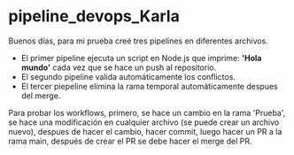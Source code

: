 # pipeline_devops_Karla
Buenos días, para mi prueba creé tres pipelines en diferentes archivos. 
- El primer pipeline ejecuta un script en Node.js que imprime: **'Hola mundo'** cada vez que se hace un push al repositorio.
- El segundo pipeline valida automáticamente los conflictos.
- El tercer piepeline elimina la rama temporal automáticamente despues del merge.

Para probar los workflows, primero, se hace un cambio en la rama 'Prueba', se hace una modificación en cualquier archivo (se puede crear un archivo nuevo), despues de hacer el cambio, hacer commit, luego hacer un PR a la rama main, después de crear el PR se debe hacer el merge del PR.





